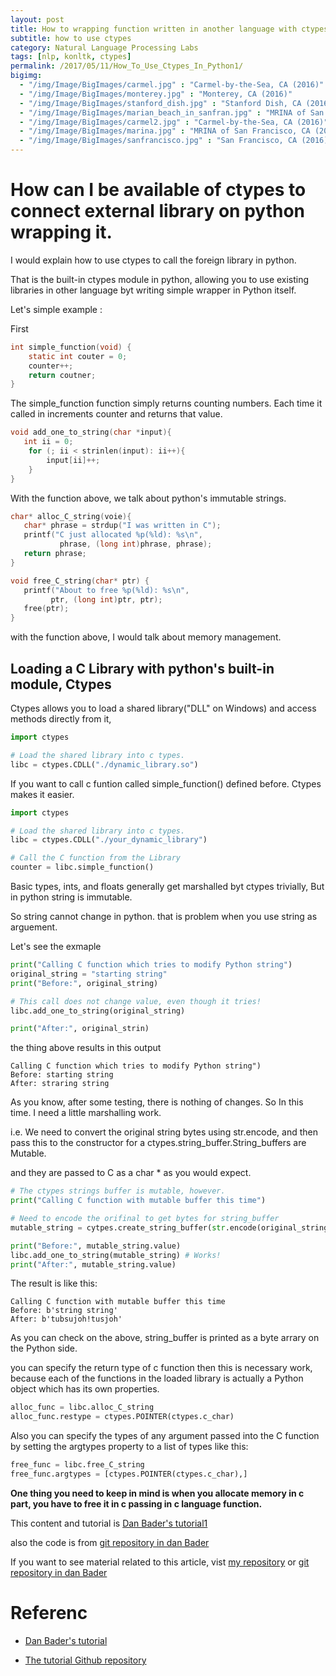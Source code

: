 ```yaml
---
layout: post
title: How to wrapping function written in another language with ctypes
subtitle: how to use ctypes
category: Natural Language Processing Labs
tags: [nlp, konltk, ctypes]
permalink: /2017/05/11/How_To_Use_Ctypes_In_Python1/
bigimg: 
  - "/img/Image/BigImages/carmel.jpg" : "Carmel-by-the-Sea, CA (2016)"
  - "/img/Image/BigImages/monterey.jpg" : "Monterey, CA (2016)"
  - "/img/Image/BigImages/stanford_dish.jpg" : "Stanford Dish, CA (2016)"
  - "/img/Image/BigImages/marian_beach_in_sanfran.jpg" : "MRINA of San Francisco, CA (2016)"
  - "/img/Image/BigImages/carmel2.jpg" : "Carmel-by-the-Sea, CA (2016)"
  - "/img/Image/BigImages/marina.jpg" : "MRINA of San Francisco, CA (2016)"
  - "/img/Image/BigImages/sanfrancisco.jpg" : "San Francisco, CA (2016)"
---
```


# How can I be available of ctypes to connect external library on python wrapping it. 

I would explain how to use ctypes to call the foreign library in python. 

That is the built-in ctypes module in python, allowing you to use existing libraries in other language byt writing simple wrapper in Python itself.

Let's simple example : 

First 

```c 
int simple_function(void) {
    static int couter = 0;
    counter++;
    return coutner;
}
```

The simple_function function simply returns counting numbers. Each time it called in increments counter and returns that value. 

```c
void add_one_to_string(char *input){
   int ii = 0;
    for (; ii < strinlen(input): ii++){
        input[ii]++;
    }
}
```

With the function above, we talk about python's immutable strings. 

```c 
char* alloc_C_string(voie){
   char* phrase = strdup("I was written in C");
   printf("C just allocated %p(%ld): %s\n", 
           phrase, (long int)phrase, phrase);
   return phrase;
}

void free_C_string(char* ptr) {
   printf("About to free %p(%ld): %s\n",
         ptr, (long int)ptr, ptr);
   free(ptr);
}
```

with the function above, I would talk about memory management. 


## Loading a C Library with python's built-in module, Ctypes

Ctypes allows you to  load a shared library("DLL" on Windows) and access methods directly from it, 

```python
import ctypes

# Load the shared library into c types.
libc = ctypes.CDLL("./dynamic_library.so")
```

If you want to call c funtion called simple_function() defined before. Ctypes makes it easier. 

```python
import ctypes

# Load the shared library into c types. 
libc = ctypes.CDLL("./your_dynamic_library")

# Call the C function from the Library
counter = libc.simple_function()
```

Basic types, ints, and floats generally get marshalled byt ctypes trivially, But in python string is immutable. 

So string cannot change in python. that is problem when you use string as arguement.

Let's see the exmaple 

```python
print("Calling C function which tries to modify Python string")
original_string = "starting string"
print("Before:", original_string)

# This call does not change value, even though it tries!
libc.add_one_to_string(original_string)

print("After:", original_strin)
```

the thing above results in this output

```shell
Calling C function which tries to modify Python string")
Before: starting string
After: straring string
```

As you know, after some testing, there is nothing of changes. So In this time. I need a little marshalling work.

i.e. We need to  convert the original string bytes using str.encode, and then pass this to the constructor for a ctypes.string_buffer.String_buffers are Mutable. 

and they are passed to C as a char * as you would expect.

```python
# The ctypes strings buffer is mutable, however. 
print("Calling C function with mutable buffer this time")

# Need to encode the orifinal to get bytes for string_buffer
mutable_string = cytpes.create_string_buffer(str.encode(original_string))

print("Before:", mutable_string.value)
libc.add_one_to_string(mutable_string) # Works!
print("After:", mutable_string.value)
```
The result is like this:

```shell
Calling C function with mutable buffer this time
Before: b'string string'
After: b'tubsujoh!tusjoh'
```

As you can check on the above, string_buffer is printed as a byte arrary on the Python side.

you can specify the return type of c function then this is necessary work, because each of the functions in the loaded library is actually a Python object which has its own properties. 

```python
alloc_func = libc.alloc_C_string
alloc_func.restype = ctypes.POINTER(ctypes.c_char)
```

Also you can specify the types of any argument passed into the C function by setting the argtypes property to a list of types like this:

```python
free_func = libc.free_C_string
free_func.argtypes = [ctypes.POINTER(ctypes.c_char),]
```

**One thing you need to keep in mind is when you allocate memory in c part, you have to free it in c passing in c language function.**

This content and tutorial is [Dan Bader's tutorial1](https://dbader.org/blog/python-ctypes-tutorial)

also the code is from [git repository in dan Bader](https://github.com/jima80525/ctypes_example/tree/master/tutorial1)


If you want to see material related to this article, vist [my repository](https://github.com/hyunyoung2/Hyunyoung2_Ctypes-CFFI-SWIG/tree/master/Ctypes/tutorial1) or [git repository in dan Bader](https://github.com/jima80525/ctypes_example/tree/master/tutorial1)

# Referenc

 - [Dan Bader's tutorial](https://dbader.org/blog/python-ctypes-tutorial)
 
 - [The tutorial Github repository](https://github.com/jima80525/ctypes_example)
